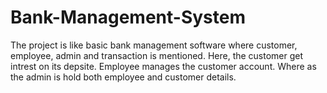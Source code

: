 # Bank-Management-System
The project is like basic bank management software where customer, employee, admin and transaction is mentioned. Here, the customer get intrest on  its depsite. Employee manages the customer account. Where as the admin is hold both employee and customer details.
